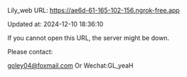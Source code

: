 Lily_web URL: https://ae6d-61-165-102-156.ngrok-free.app

Updated at: 2024-12-10 18:36:10

If you cannot open this URL, the server might be down.

Please contact: 

goley04@foxmail.com Or Wechat:GL_yeaH